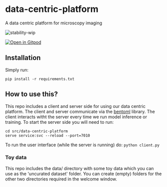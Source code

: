 # data-centric-platform
A data centric platform for microscopy imaging

![stability-wip](https://img.shields.io/badge/stability-work_in_progress-lightgrey.svg)


[![Open in Gitpod](https://gitpod.io/button/open-in-gitpod.svg)](https://gitpod.io/#https://github.com/HelmholtzAI-Consultants-Munich/active-learning-platform)

## Installation
Simply run:
```
pip install -r requirements.txt
```

## How to use this?

This repo includes a client and server side for using our data centric platform. The client and server communicate via the [bentoml](https://www.bentoml.com/?gclid=Cj0KCQiApKagBhC1ARIsAFc7Mc6iqOLi2OcLtqMbGx1KrFjtLUEZ-bhnqlT2zWREE0x7JImhtNmKlFEaAvSSEALw_wcB) library. The client interacts witht the server every time we run model inference or training. To start the server side you will need to run:

```
cd src/data-centric-platform
serve service:svc --reload --port=7010
```

To run the user interface (while the server is running) do: ```python client.py```

### Toy data
This repo includes the data/ directory with some toy data which you can use as the 'uncurated dataset' folder. You can create (empty) folders for the other two directories required in the welcome window.

